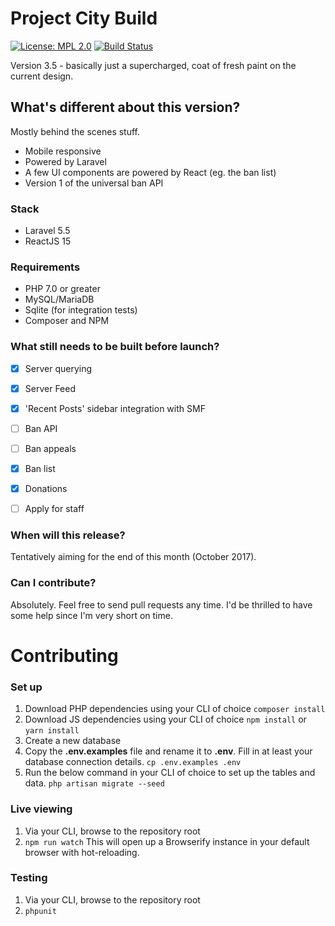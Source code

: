 # Project City Build
[![License: MPL 2.0](https://img.shields.io/badge/License-MPL%202.0-brightgreen.svg)](https://opensource.org/licenses/MPL-2.0) [![Build Status](https://travis-ci.org/itsmyfirstday/ProjectCityBuild.svg?branch=v3.5)](https://travis-ci.org/itsmyfirstday/ProjectCityBuild)

Version 3.5 - basically just a supercharged, coat of fresh paint on the current design.

## What's different about this version?
Mostly behind the scenes stuff.
* Mobile responsive
* Powered by Laravel
* A few UI components are powered by React (eg. the ban list)
* Version 1 of the universal ban API

### Stack
* Laravel 5.5
* ReactJS 15

### Requirements
* PHP 7.0 or greater
* MySQL/MariaDB
* Sqlite (for integration tests)
* Composer and NPM

### What still needs to be built before launch?
- [x] Server querying
- [x] Server Feed
- [x] 'Recent Posts' sidebar integration with SMF
- [ ] Ban API
- [ ] Ban appeals
- [x] Ban list
- [x] Donations
- [ ] Apply for staff


### When will this release?
Tentatively aiming for the end of this month (October 2017).

### Can I contribute?
Absolutely. Feel free to send pull requests any time. I'd be thrilled to have some help since I'm very short on time.

# Contributing
### Set up
1. Download PHP dependencies using your CLI of choice
`composer install`
2. Download JS dependencies using your CLI of choice
`npm install` or `yarn install`
3. Create a new database
4. Copy the **.env.examples** file and rename it to **.env**. Fill in at least your database connection details.
`cp .env.examples .env`
5. Run the below command in your CLI of choice to set up the tables and data.
`php artisan migrate --seed`

### Live viewing
1. Via your CLI, browse to the repository root
2. `npm run watch` This will open up a Browserify instance in your default browser with hot-reloading.

### Testing
1. Via your CLI, browse to the repository root
2. `phpunit`